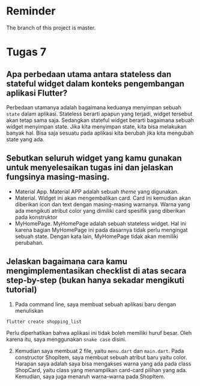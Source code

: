 # Reminder
The branch of this project is master.

# Tugas 7
## Apa perbedaan utama antara stateless dan stateful widget dalam konteks pengembangan aplikasi Flutter?
Perbedaan utamanya adalah bagaimana keduanya menyimpan sebuah `state` dalam aplikasi. Stateless berarti apapun yang terjadi, widget tersebut akan tetap sama saja. Sedangkan stateful widget berarti bagaimana sebuah widget menyimpan state. Jika kita menyimpan state, kita bisa melakukan banyak hal. Bisa saja sesuatu pada aplikasi kita berubah jika kita mengubah state yang ada.
 
## Sebutkan seluruh widget yang kamu gunakan untuk menyelesaikan tugas ini dan jelaskan fungsinya masing-masing.
- Material App. Material APP adalah sebuah _theme_ yang digunakan.
- Material. Widget ini akan mengembalikan card. Card ini kemudian akan diberikan icon dan text dengan masing-masing warnanya. Warna yang ada mengikuti atribut color yang dimiliki card spesifik yang diberikan pada konstruktor
- MyHomePage. MyHomePage adalah sebuah stateless widget. Hal ini karena bagian MyHomePage ini pada dasarnya tidak perlu mengingat sebuah state. Dengan kata lain, MyHomePage tidak akan memiliki perubahan.

## Jelaskan bagaimana cara kamu mengimplementasikan checklist di atas secara step-by-step (bukan hanya sekadar mengikuti tutorial)
1. Pada command line, saya membuat sebuah aplikasi baru dengan menuliskan
```
flutter create shopping_list
```
Perlu diperhatikan bahwa aplikasi ini tidak boleh memiliki huruf besar. Oleh karena itu, saya menggunakan `snake case` disini.

2. Kemudian saya membuat 2 file, yaitu `menu.dart` dan `main.dart`.
Pada constructor ShopItem, saya membuat sebuah atribut baru yaitu color. Harapan saya adalah saya bisa mengakses warna yang ada pada class ShopCard, yaitu class yang menampilkan card-card pilihan yang ada. Kemudian, saya juga menaruh warna-warna pada ShopItem.